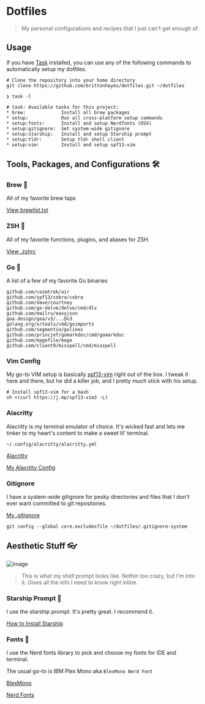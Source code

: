 # Dotfiles

> My personal configurations and recipes that I just can't get enough of.

## Usage

If you have [Task](https://taskfile.dev) installed, you can use any of the following commands to automatically setup my dotfiles.

```shell
# Clone the repository into your home directory
git clone https://github.com/brittonhayes/dotfiles.git ~/dotfiles
```

```shell
❯ task -l

# task: Available tasks for this project:
* brew: 		    Install all brew packages
* setup: 		    Run all cross-platform setup commands
* setup:fonts: 		Install and setup Nerdfonts (OSX)
* setup:gitignore: 	Set system-wide gitignore
* setup:starship: 	Install and setup Starship prompt
* setup:tldr: 		Setup tldr shell client
* setup:vim: 		Install and setup spf13-vim
```

## Tools, Packages, and Configurations 🛠️

### Brew 🍻

All of my favorite brew taps

[View brewlist.txt](brewlist.txt)

### ZSH 🐚

All of my favorite functions, plugins, and aliases for ZSH.

[View .zshrc](.zshrc)

### Go 🐹

A list of a few of my favorite Go binaries

```text
github.com/cosmtrek/air
github.com/spf13/cobra/cobra
github.com/dave/courtney
github.com/go-delve/delve/cmd/dlv
github.com/mailru/easyjson
goa.design/goa/v3/...@v3
golang.org/x/tools/cmd/goimports
github.com/segmentio/golines
github.com/princjef/gomarkdoc/cmd/gomarkdoc
github.com/magefile/mage
github.com/client9/misspell/cmd/misspell
```

### Vim Config

My go-to VIM setup is basically [spf13-vim](https://github.com/spf13/spf13-vim) right out of the box. I tweak it here
and there, but he did a killer job, and I pretty much stick with his setup.

```shell
# Install spf13-vim for a bash
sh <(curl https://j.mp/spf13-vim3 -L)
```

### Alacritty

Alacritty is my terminal emulator of choice. It's wicked fast and lets me tinker to
my heart's content to make a sweet lil' terminal.

```shell
~/.config/alacritty/alacritty.yml
```

[Alacritty](https://github.com/alacritty/alacritty)

[My Alacritty Config](alacritty.yml)

### Gitignore

I have a system-wide gitignore for pesky directories and files that I don't ever want
committed to git repositories.

[My .gitignore](.gitignore-system)

```shell
git config --global core.excludesfile ~/dotfiles/.gitignore-system
```

## Aesthetic Stuff 👓

![image](https://user-images.githubusercontent.com/46035482/111584555-3d0e3300-877b-11eb-9fb1-83727904cd5e.png)

> This is what my shell prompt looks like. Nothin too crazy, but I'm into it. Gives all the info I need to know right inline.

### Starship Prompt 🚀

I use the starship prompt. It's pretty great. I recommend it.

[How to Install Starship](https://starship.rs/guide/#%F0%9F%9A%80-installation)

### Fonts 📜

I use the Nerd fonts library to pick and
choose my fonts for IDE and terminal.

The usual go-to is IBM Plex Mono aka `BlexMono Nerd Font`

[BlexMono](https://github.com/ryanoasis/nerd-fonts/tree/master/patched-fonts/IBMPlexMono)

[Nerd Fonts](https://github.com/ryanoasis/nerd-fonts)
